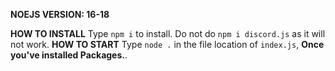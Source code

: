 **NOEJS VERSION: 16-18**


**HOW TO INSTALL**
	Type `npm i` to install. Do not do `npm i discord.js` as it will not work.
**HOW TO START**
	Type `node .` in the file location of `index.js`, **Once you've installed Packages.**.
